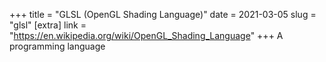 +++
title = "GLSL (OpenGL Shading Language)"
date = 2021-03-05
slug = "glsl"
[extra]
link = "https://en.wikipedia.org/wiki/OpenGL_Shading_Language"
+++
A programming language

